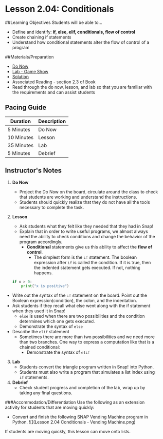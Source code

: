 # Lesson 2.04: Conditionals

##Learning Objectives
Students will be able to... 
* Define and identify: **if, else, elif, conditionals, flow of control** 
* Create chaining if statements
* Understand how conditional statements alter the flow of control of a program

##Materials/Preparation
* [Do Now]
* [Lab - Game Show]
* [Solution]
* Associated Reading - section 2.3 of Book
* Read through the do now, lesson, and lab so that you are familiar with the requirements and can assist students

## Pacing Guide
| **Duration**   | **Description** |
| ---------- | ----------- |
| 5 Minutes  | Do Now      |
| 10 Minutes | Lesson      |
| 35 Minutes | Lab         |
| 5 Minutes | Debrief  |

## Instructor's Notes
1. **Do Now** 
    * Project the Do Now on the board, circulate around the class to check that students are working and understand the instructions. 
    * Students should quickly realize that they do not have all the tools necessary to complete the task.
  
2. **Lesson**
    * Ask students what they felt like they needed that they had in Snap!
    * Explain that in order to write useful programs, we almost always need the ability to check conditions and change the behavior of the program accordingly. 
        * **Conditional** statements give us this ability to affect the **flow of control**. 
            * The simplest form is the `if` statement. The boolean expression after `if` is called the condition. If it is true, then the indented statement gets executed. If not, nothing happens.

    ```python
    if x > 0: 
        print("x is positive")
    ```
  * Write out the syntax of the `if` statement on the board. Point out the Boolean expression(condition), the colon, and the indentation. 
  * Ask students if they recall what else went along with the if statement when they used it in Snap! 
    * `else` is used when there are two possibilities and the condition determines which one gets executed.
    * Demonstrate the syntax of `else`
  * Describe the `elif` statement
    * Sometimes there are more than two possibilities and we need more than two branches. One way to express a computation like that is a chained conditional:
        * Demonstrate the syntax of `elif`

3. **Lab**
    * Students convert the triangle program written in Snap! into Python. 
    * Students must also write a program that simulates a list index using `if` statements. 
4. **Debrief**
    * Check student progress and completion of the lab, wrap up by taking any final questions.

###Accommodation/Differentiation
Use the following as an extension activity for students that are moving quickly:
* Convert and finish the following SNAP Vending Machine program in Python.
![](Lesson 2.04 Conditionals - Vending Machine.png)


If students are moving quickly, this lesson can move onto lists. 

[Do Now]:do_now.md
[Lab - Game Show]:lab.md
[Solution]:https://teals.sharepoint.com/curriculum/_layouts/15/guestaccess.aspx?guestaccesstoken=f7d%2fgf2GofFnhvyYbsI16jHchRVneTWHsP1Cm4PJgmE%3d&docid=2_055d33956721142c7b243f160229da407